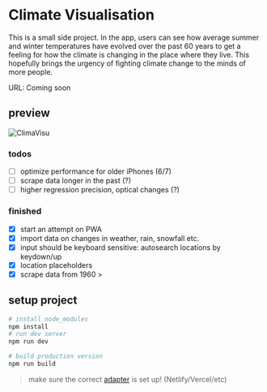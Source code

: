 # Climate Visualisation

This is a small side project. In the app, users can see how average summer and winter temperatures have evolved over the past 60 years to get a feeling for
how the climate is changing in the place where they live. This hopefully brings the urgency of fighting climate change to the minds of more people.

URL: Coming soon

## preview
![ClimaVisu](https://media.giphy.com/media/NruBehLS74hrw0PRZ1/giphy-downsized-large.gif)
### todos
- [ ] optimize performance for older iPhones (6/7)
- [ ] scrape data longer in the past (?)
- [ ] higher regression precision, optical changes (?)
### finished
- [x] start an attempt on PWA
- [x] import data on changes in weather, rain, snowfall etc.
- [x] input should be keyboard sensitive: autosearch locations by keydown/up
- [x] location placeholders
- [x] scrape data from 1960 >

## setup project

```bash
# install node_modules
npm install
# run dev server
npm run dev

# build production version
npm run build
```

> make sure the correct [adapter](https://kit.svelte.dev/docs/adapters) is set up! (Netlify/Vercel/etc)